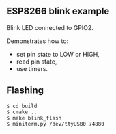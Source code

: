 ## ESP8266 blink example

Blink LED connected to GPIO2.

Demonstrates how to:
- set pin state to LOW or HIGH, 
- read pin state,
- use timers. 

## Flashing

```
$ cd build
$ cmake ..
$ make blink_flash
$ miniterm.py /dev/ttyUSB0 74880
```
